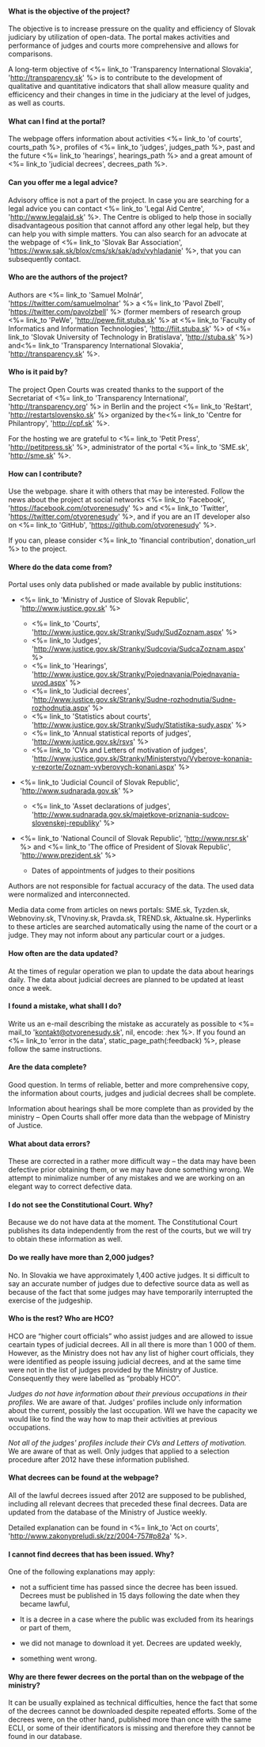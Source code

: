 #### What is the objective of the project?

The objective is to increase pressure on the quality and efficiency of Slovak judiciary by utilization of open-data. The portal makes activities and performance of judges and courts more comprehensive and allows for comparisons.

A long-term objective of <%= link_to 'Transparency International Slovakia', 'http://transparency.sk' %>
is to contribute to the development of qualitative and quantitative indicators that shall allow measure quality and efficicency and their changes in time in the judiciary at the level of judges, as well as courts.

#### What can I find at the portal?

The webpage offers information about activities
<%= link_to 'of courts', courts_path %>,
profiles of <%= link_to 'judges', judges_path %>,
past and the future <%= link_to 'hearings', hearings_path %>
and a great amount of <%= link_to 'judicial decrees', decrees_path %>.

#### Can you offer me a legal advice?

Advisory office is not a part of the project. In case you are searching for a legal advice you can contact
<%= link_to 'Legal Aid Centre', 'http://www.legalaid.sk' %>.
The Centre is obliged to help those in socially disadvantageous position that cannot afford any other legal help, but they can help you with simple matters. You can also search for an advocate at the webpage of
<%= link_to 'Slovak Bar Association', 'https://www.sak.sk/blox/cms/sk/sak/adv/vyhladanie' %>,
that you can subsequently contact.

#### Who are the authors of the project?

Authors are
<%= link_to 'Samuel Molnár', 'https://twitter.com/samuelmolnar' %> a
<%= link_to 'Pavol Zbell', 'https://twitter.com/pavolzbell' %>
(former members of research group <%= link_to 'PeWe', 'http://pewe.fiit.stuba.sk' %> at
<%= link_to 'Faculty of Informatics and Information Technologies', 'http://fiit.stuba.sk' %> of
<%= link_to 'Slovak University of Technology in Bratislava', 'http://stuba.sk' %>) and<%= link_to 'Transparency International Slovakia', 'http://transparency.sk' %>.

#### Who is it paid by?

The project Open Courts was created thanks to the support of the Secretariat of
<%= link_to 'Transparency International', 'http://transparency.org' %>
in Berlin and the project <%= link_to 'Reštart', 'http://restartslovensko.sk' %>
organized by the<%= link_to 'Centre for Philantropy', 'http://cpf.sk' %>.

For the hosting we are grateful to 
<%= link_to 'Petit Press', 'http://petitpress.sk' %>,
administrator of the portal <%= link_to 'SME.sk', 'http://sme.sk' %>.

#### How can I contribute?

Use the webpage. share it with others that may be interested. Follow the news about the project at social networks
<%= link_to 'Facebook', 'https://facebook.com/otvorenesudy' %> and
<%= link_to 'Twitter', 'https://twitter.com/otvorenesudy' %>,
and if you are an IT developer also on
<%= link_to 'GitHub', 'https://github.com/otvorenesudy' %>.

If you can, please consider
<%= link_to 'financial contribution', donation_url %> to the project.

#### Where do the data come from?

Portal uses only data published or made available by public institutions:  

- <%= link_to 'Ministry of Justice of Slovak Republic', 'http://www.justice.gov.sk' %>
  - <%= link_to 'Courts', 'http://www.justice.gov.sk/Stranky/Sudy/SudZoznam.aspx' %>
  - <%= link_to 'Judges', 'http://www.justice.gov.sk/Stranky/Sudcovia/SudcaZoznam.aspx' %>
  - <%= link_to 'Hearings', 'http://www.justice.gov.sk/Stranky/Pojednavania/Pojednavania-uvod.aspx' %>
  - <%= link_to 'Judicial decrees', 'http://www.justice.gov.sk/Stranky/Sudne-rozhodnutia/Sudne-rozhodnutia.aspx' %>
  - <%= link_to 'Statistics about courts', 'http://www.justice.gov.sk/Stranky/Sudy/Statistika-sudy.aspx' %>
  - <%= link_to 'Annual statistical reports of judges', 'http://www.justice.gov.sk/rsvs' %>
  - <%= link_to 'CVs and Letters of motivation of judges', 'http://www.justice.gov.sk/Stranky/Ministerstvo/Vyberove-konania-v-rezorte/Zoznam-vyberovych-konani.aspx' %>

- <%= link_to 'Judicial Council of Slovak Republic', 'http://www.sudnarada.gov.sk' %>
  - <%= link_to 'Asset declarations of judges', 'http://www.sudnarada.gov.sk/majetkove-priznania-sudcov-slovenskej-republiky' %>

- <%= link_to 'National Council of Slovak Republic', 'http://www.nrsr.sk' %> and <%= link_to 'The office of President of Slovak Republic', 'http://www.prezident.sk' %>
  - Dates of appointments of judges to their positions

Authors are not responsible for factual accuracy of the data. The used data were normalized and interconnected.

Media data come from articles on news portals:
SME.sk, Tyzden.sk, Webnoviny.sk, TVnoviny.sk, Pravda.sk, TREND.sk, Aktualne.sk.
Hyperlinks to these articles are searched automatically using the name of the court or a judge. They may not inform about any particular court or a judges.

#### How often are the data updated?

At the times of regular operation we plan to update the data about hearings daily. The data about judicial decrees are planned to be updated at least once a week.

#### I found a mistake, what shall I do?

Write us an e-mail describing the mistake as accurately as possible to <%= mail_to 'kontakt@otvorenesudy.sk', nil, encode: :hex %>.
If you found an <%= link_to 'error in the data', static_page_path(:feedback) %>, please follow the same instructions.

#### Are the data complete?

Good question. In terms of reliable, better and more comprehensive copy, the information about courts, judges and judicial decrees shall be complete.

Information about hearings shall be more complete than as provided by the ministry &ndash; Open Courts shall offer more data than the webpage of Ministry of Justice.

#### What about data errors?

These are corrected in a rather more difficult way &ndash; the data may have been defective prior obtaining them, or we may have done something wrong. We attempt to minimalize number of any mistakes and we are working on an elegant way to correct defective data.

#### I do not see the Constitutional Court. Why?

Because we do not have data at the moment. The Constitutional Court publishes its data independently from the rest of the courts, but we will try to obtain these information as well.

#### Do we really have more than 2,000 judges?

No. In Slovakia we have approximately 1,400 active judges. It si difficult to say an accurate number of judges due to defective source data as well as because of the fact that some judges may have temporarily interrupted the exercise of the judgeship.

#### Who is the rest? Who are HCO?

HCO are “higher court officials” who assist judges and are allowed to issue ceartain types of judicial decrees. All in all there is more than 1 000 of them. However, as the Ministry does not hav any list of higher court officials, they were identified as people issuing judicial decrees, and at the same time were not in the list of judges provided by the Ministry of Justice. Consequently they were labelled as “probably HCO”.

_Judges do not have information about their previous occupations in their profiles._
We are aware of that. Judges' profiles include only information about the current, possibly the last occupation. Wll we have the capacity we would like to find the way how to map their activities at previous occupations.

_Not all of the judges' profiles include their CVs and Letters of motivation._
We are aware of that as well. Only judges that applied to a selection procedure after 2012 have these information published.

#### What decrees can be found at the webpage?

All of the lawful decrees issued after 2012 are supposed to be published, including all relevant decrees that preceded these final decrees. Data are updated from the database of the Ministry of Justice weekly.

Detailed explanation can be found in
<%= link_to 'Act on courts', 'http://www.zakonypreludi.sk/zz/2004-757#p82a' %>.

#### I cannot find decrees that has been issued. Why?

One of the following explanations may apply:

- not a sufficient time has passed since the decree has been issued. Decrees must be published in 15 days following the date when they became lawful, 

- It is a decree in a case where the public was excluded from its hearings or part of them,

- we did not manage to download it yet. Decrees are updated weekly,

- something went wrong.

#### Why are there fewer decrees on the portal than on the webpage of the ministry?

It can be usually explained as technical difficulties, hence the fact that some of the decrees cannot be downloaded despite repeated efforts. Some of the decrees were, on the other hand, published more than once with the same ECLI, or some of their identificators is missing and therefore they cannot be found in our database.
